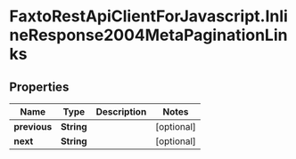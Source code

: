 # FaxtoRestApiClientForJavascript.InlineResponse2004MetaPaginationLinks

## Properties
Name | Type | Description | Notes
------------ | ------------- | ------------- | -------------
**previous** | **String** |  | [optional] 
**next** | **String** |  | [optional] 


